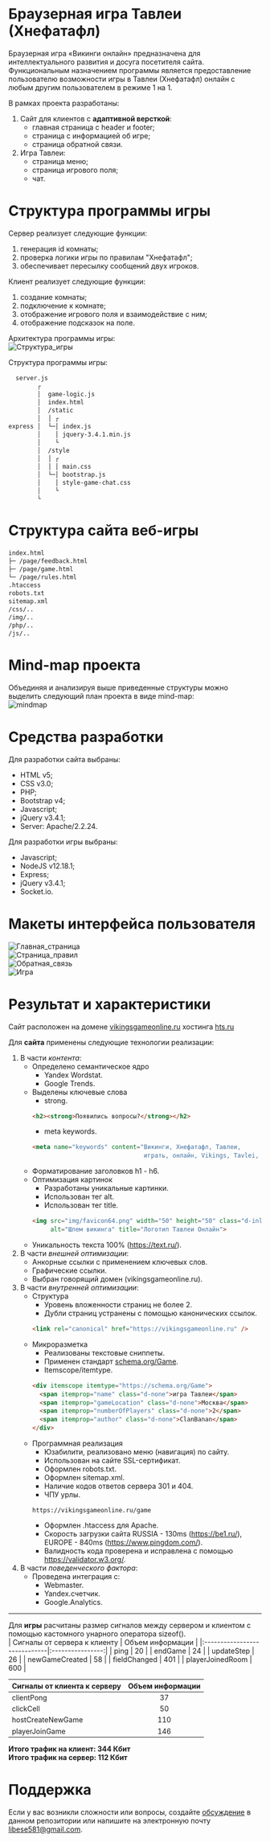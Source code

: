 # Браузерная игра Тавлеи (Хнефатафл)
Браузерная игра «Викинги онлайн» предназначена для интеллектуального развития и досуга посетителя сайта.<br>
Функциональным назначением программы является предоставление пользователю возможности игры в Тавлеи (Хнефатафл) онлайн с любым другим пользователем в режиме 1 на 1. <br>

В рамках проекта разработаны:<br>
1. Сайт для клиентов с **адаптивной версткой**:
   * главная страница с header и footer;
   * страница с информацией об игре;
   * страница обратной связи. 
2. Игра Тавлеи: 
   * страница меню;
   * страница игрового поля;
   * чат.
# Структура программы игры
Сервер реализует следующие функции:
1. генерация id комнаты;
2. проверка логики игры по правилам "Хнефатафл";
3. обеспечивает пересылку сообщений двух игроков.

Клиент реализует следующие функции:
1. создание комнаты;
2. подключение к комнате;
3. отображение игрового поля и взаимодействие с ним;
4. отображение подсказок на поле.

Архитектура программы игры:<br>
![Структура_игры](https://i.pinimg.com/originals/9b/4f/ac/9b4facd5df535011a4f657e12ab61f87.png)

Структура программы игры: <br>
```
  server.js 
        ┌ 
        │  game-logic.js 
        │  index.html 
        │  /static 
        │  │ ┌
express │  └─│ index.js
        │    │ jquery-3.4.1.min.js
        │    └
        │  /style
        │  │ ┌
        │  │ │ main.css
        │  └─│ bootstrap.js
        │    │ style-game-chat.css
        │    └
        └ 
```
# Структура сайта веб-игры
```
index.html
├─ /page/feedback.html
├─ /page/game.html
└─ /page/rules.html
.htaccess
robots.txt
sitemap.xml
/css/..
/img/..
/php/..
/js/..
```
# Mind-map проекта
Объединяя и анализируя выше приведенные структуры можно выделить следующий план проекта в виде mind-map:<br>
![mindmap](https://i.pinimg.com/originals/b1/d3/57/b1d357b7b5367ceafd566d8fbbceee2f.png "Mind-map проекта")

# Средства разработки
Для разработки сайта выбраны: 
  * HTML v5;
  * CSS v3.0;
  * PHP;
  * Bootstrap v4;
  * Javascript;
  * jQuery v3.4.1;
  * Server: Apache/2.2.24.
  
Для разработки игры выбраны: 
  * Javascript;
  * NodeJS v12.18.1;
  * Express;
  * jQuery v3.4.1;
  * Socket.io.

# Макеты интерфейса пользователя
![Главная_страница](https://i.pinimg.com/originals/13/99/a3/1399a3eff3dabc072782b7d2a12f7168.png "Макет главной страницы")<br>
![Страница_правил](https://i.pinimg.com/originals/b6/47/55/b64755bea243f7fcfbcb5326b5700c81.png "Макет страницы об игре")<br>
![Обратная_связь](https://i.pinimg.com/originals/74/2a/3e/742a3e152add97cd1edf5d78ee3895d4.png "Макет формы обратной связи")<br>
![Игра](https://i.pinimg.com/originals/ae/05/2c/ae052c672cd11fcecfba84f8b7f69987.png "Макет игрового поля")<br>

# Результат и характеристики
Сайт расположен на домене [vikingsgameonline.ru][1] хостинга [hts.ru][2]

Для **сайта** применены следующие технологии реализации:<br>
1. В части *контента*:
    * Определено семантическое ядро 
      * Yandex Wordstat.
      * Google Trends.
    * Выделены ключевые слова 
      * strong.
      ```html
      <h2><strong>Появились вопросы?</strong></h2> 
      ```
      * meta keywords.
      ```html
      <meta name="keywords" content="Викинги, Хнефатафл, Тавлеи, 
                                     играть, онлайн, Vikings, Tavlei, Hnefatafl"/> 
      ```
    * Форматирование заголовков h1 - h6.
    * Оптимизация картинок
      * Разработаны уникальные картинки.
      * Использован тег alt.
      * Использован тег title.
      ```html
      <img src="img/favicon64.png" width="50" height="50" class="d-inline-block align-top " 
           alt="Шлем викинга" title="Логотип Тавлеи Онлайн">
      ```
    * Уникальность текста 100% (https://text.ru/).
2. В части *внешней оптимизации*:
    * Анкорные ссылки с применением ключевых слов.
    * Графические ссылки.
    * Выбран говорящий домен (vikingsgameonline.ru).
3. В части *внутренней оптимизации*:
    * Структура
      * Уровень вложенности страниц не более 2.
      * Дубли страниц устранены с помощью канонических ссылок.
      ```html
      <link rel="canonical" href="https://vikingsgameonline.ru" />
      ```
    * Микроразметка
      * Реализованы текстовые сниппеты.
      * Применен стандарт [schema.org/Game](https://schema.org/Game).
      * Itemscope/itemtype.
      ```html
      <div itemscope itemtype="https://schema.org/Game">
        <span itemprop="name" class="d-none">игра Тавлеи</span>
        <span itemprop="gameLocation" class="d-none">Москва</span>
        <span itemprop="numberOfPlayers" class="d-none">2</span>
        <span itemprop="author" class="d-none">ClanBanan</span>
      </div>
      ```
    * Программная реализация 
      * Юзабилити, реализовано меню (навигация) по сайту.
      * Использован на сайте SSL-сертификат.
      * Оформлен robots.txt.
      * Оформлен sitemap.xml.
      * Наличие кодов ответов сервера 301 и 404.
      * ЧПУ урлы.
      ```
      https://vikingsgameonline.ru/game
      ```
      * Оформлен .htaccess для Apache.
      * Скорость загрузки сайта RUSSIA - 130ms (https://be1.ru/), EUROPE - 840ms (https://www.pingdom.com/). 
      * Валидность кода проверена и исправлена с помощью https://validator.w3.org/.
4. В части *поведенческого фактора*:
    * Проведена интеграция с:
      * Webmaster.
      * Yandex.счетчик.
      * Google.Analytics.
***

Для **игры** расчитаны размер сигналов между сервером и клиентом с помощью кастомного унарного оператора sizeof().<br>
| Сигналы от сервера к клиенту | Объем информации |
|:-----------------------------|:----------------:|
| ping | 20 |
| endGame | 24 |
| updateStep | 26 |
| newGameCreated | 58 |
| fieldChanged | 401 |
| playerJoinedRoom | 600 |

| Сигналы от клиента к серверу | Объем информации |
|:-----------------------------|:----------------:|
| clientPong | 37 |
| clickCell | 50 |
| hostCreateNewGame | 110 |
| playerJoinGame | 146 |

**Итого трафик на клиент: 344 Кбит**<br>
**Итого трафик на сервер: 112 Кбит**<br>

# Поддержка
Если у вас возникли сложности или вопросы, создайте [обсуждение][3] в данном репозитории 
или напишите на электронную почту libese581@gmail.com.

[1]: https://vikingsgameonline.ru
[2]: https://hts.ru
[3]: https://github.com/libra581/ProjectWebsiteTavlei/issues
